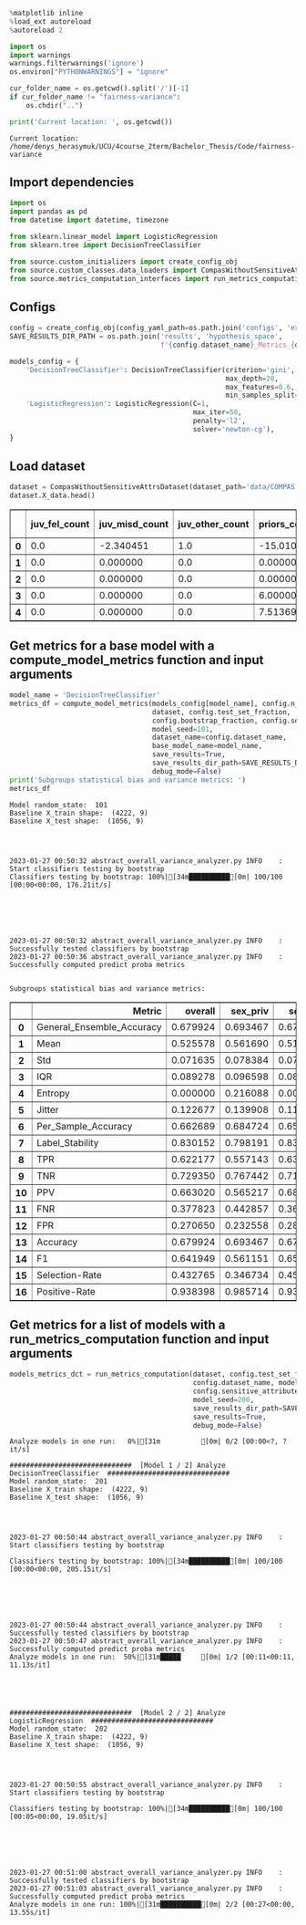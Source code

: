```python
%matplotlib inline
%load_ext autoreload
%autoreload 2
```


```python
import os
import warnings
warnings.filterwarnings('ignore')
os.environ["PYTHONWARNINGS"] = "ignore"
```


```python
cur_folder_name = os.getcwd().split('/')[-1]
if cur_folder_name != "fairness-variance":
    os.chdir("..")

print('Current location: ', os.getcwd())
```

    Current location:  /home/denys_herasymuk/UCU/4course_2term/Bachelor_Thesis/Code/fairness-variance


## Import dependencies


```python
import os
import pandas as pd
from datetime import datetime, timezone

from sklearn.linear_model import LogisticRegression
from sklearn.tree import DecisionTreeClassifier

from source.custom_initializers import create_config_obj
from source.custom_classes.data_loaders import CompasWithoutSensitiveAttrsDataset
from source.metrics_computation_interfaces import run_metrics_computation, compute_model_metrics
```

## Configs


```python
config = create_config_obj(config_yaml_path=os.path.join('configs', 'experiment1_compas_config.yaml'))
SAVE_RESULTS_DIR_PATH = os.path.join('results', 'hypothesis_space',
                                     f'{config.dataset_name}_Metrics_{datetime.now(timezone.utc).strftime("%Y%m%d__%H%M%S")}')
```


```python
models_config = {
    'DecisionTreeClassifier': DecisionTreeClassifier(criterion='gini',
                                                     max_depth=20,
                                                     max_features=0.6,
                                                     min_samples_split=0.1),
    'LogisticRegression': LogisticRegression(C=1,
                                             max_iter=50,
                                             penalty='l2',
                                             solver='newton-cg'),
}
```

## Load dataset


```python
dataset = CompasWithoutSensitiveAttrsDataset(dataset_path='data/COMPAS.csv')
dataset.X_data.head()
```




<div>
<style scoped>
    .dataframe tbody tr th:only-of-type {
        vertical-align: middle;
    }

    .dataframe tbody tr th {
        vertical-align: top;
    }

    .dataframe thead th {
        text-align: right;
    }
</style>
<table border="1" class="dataframe">
  <thead>
    <tr style="text-align: right;">
      <th></th>
      <th>juv_fel_count</th>
      <th>juv_misd_count</th>
      <th>juv_other_count</th>
      <th>priors_count</th>
      <th>age_cat_25 - 45</th>
      <th>age_cat_Greater than 45</th>
      <th>age_cat_Less than 25</th>
      <th>c_charge_degree_F</th>
      <th>c_charge_degree_M</th>
    </tr>
  </thead>
  <tbody>
    <tr>
      <th>0</th>
      <td>0.0</td>
      <td>-2.340451</td>
      <td>1.0</td>
      <td>-15.010999</td>
      <td>1</td>
      <td>0</td>
      <td>0</td>
      <td>0</td>
      <td>1</td>
    </tr>
    <tr>
      <th>1</th>
      <td>0.0</td>
      <td>0.000000</td>
      <td>0.0</td>
      <td>0.000000</td>
      <td>1</td>
      <td>0</td>
      <td>0</td>
      <td>1</td>
      <td>0</td>
    </tr>
    <tr>
      <th>2</th>
      <td>0.0</td>
      <td>0.000000</td>
      <td>0.0</td>
      <td>0.000000</td>
      <td>0</td>
      <td>0</td>
      <td>1</td>
      <td>1</td>
      <td>0</td>
    </tr>
    <tr>
      <th>3</th>
      <td>0.0</td>
      <td>0.000000</td>
      <td>0.0</td>
      <td>6.000000</td>
      <td>1</td>
      <td>0</td>
      <td>0</td>
      <td>0</td>
      <td>1</td>
    </tr>
    <tr>
      <th>4</th>
      <td>0.0</td>
      <td>0.000000</td>
      <td>0.0</td>
      <td>7.513697</td>
      <td>1</td>
      <td>0</td>
      <td>0</td>
      <td>1</td>
      <td>0</td>
    </tr>
  </tbody>
</table>
</div>



## Get metrics for a base model with a compute_model_metrics function and input arguments


```python
model_name = 'DecisionTreeClassifier'
metrics_df = compute_model_metrics(models_config[model_name], config.n_estimators,
                                   dataset, config.test_set_fraction,
                                   config.bootstrap_fraction, config.sensitive_attributes_dct,
                                   model_seed=101,
                                   dataset_name=config.dataset_name,
                                   base_model_name=model_name,
                                   save_results=True,
                                   save_results_dir_path=SAVE_RESULTS_DIR_PATH,
                                   debug_mode=False)
print('Subgroups statistical bias and variance metrics: ')
metrics_df
```

    Model random_state:  101
    Baseline X_train shape:  (4222, 9)
    Baseline X_test shape:  (1056, 9)
    
    


    2023-01-27 00:50:32 abstract_overall_variance_analyzer.py INFO    : Start classifiers testing by bootstrap
    Classifiers testing by bootstrap: 100%|[34m██████████[0m| 100/100 [00:00<00:00, 176.21it/s]

    
    


    
    2023-01-27 00:50:32 abstract_overall_variance_analyzer.py INFO    : Successfully tested classifiers by bootstrap
    2023-01-27 00:50:36 abstract_overall_variance_analyzer.py INFO    : Successfully computed predict proba metrics


    Subgroups statistical bias and variance metrics: 





<div>
<style scoped>
    .dataframe tbody tr th:only-of-type {
        vertical-align: middle;
    }

    .dataframe tbody tr th {
        vertical-align: top;
    }

    .dataframe thead th {
        text-align: right;
    }
</style>
<table border="1" class="dataframe">
  <thead>
    <tr style="text-align: right;">
      <th></th>
      <th>Metric</th>
      <th>overall</th>
      <th>sex_priv</th>
      <th>sex_dis</th>
      <th>race_priv</th>
      <th>race_dis</th>
      <th>sex&amp;race_priv</th>
      <th>sex&amp;race_dis</th>
      <th>Model_Seed</th>
    </tr>
  </thead>
  <tbody>
    <tr>
      <th>0</th>
      <td>General_Ensemble_Accuracy</td>
      <td>0.679924</td>
      <td>0.693467</td>
      <td>0.676779</td>
      <td>0.669789</td>
      <td>0.686804</td>
      <td>0.659091</td>
      <td>0.679537</td>
      <td>101</td>
    </tr>
    <tr>
      <th>1</th>
      <td>Mean</td>
      <td>0.525578</td>
      <td>0.561690</td>
      <td>0.517193</td>
      <td>0.590746</td>
      <td>0.481339</td>
      <td>0.589092</td>
      <td>0.468776</td>
      <td>101</td>
    </tr>
    <tr>
      <th>2</th>
      <td>Std</td>
      <td>0.071635</td>
      <td>0.078384</td>
      <td>0.070068</td>
      <td>0.069772</td>
      <td>0.072900</td>
      <td>0.088442</td>
      <td>0.073433</td>
      <td>101</td>
    </tr>
    <tr>
      <th>3</th>
      <td>IQR</td>
      <td>0.089278</td>
      <td>0.096598</td>
      <td>0.087578</td>
      <td>0.090645</td>
      <td>0.088350</td>
      <td>0.113437</td>
      <td>0.089443</td>
      <td>101</td>
    </tr>
    <tr>
      <th>4</th>
      <td>Entropy</td>
      <td>0.000000</td>
      <td>0.216088</td>
      <td>0.000000</td>
      <td>0.000000</td>
      <td>0.207275</td>
      <td>0.219363</td>
      <td>0.205943</td>
      <td>101</td>
    </tr>
    <tr>
      <th>5</th>
      <td>Jitter</td>
      <td>0.122677</td>
      <td>0.139908</td>
      <td>0.118676</td>
      <td>0.109246</td>
      <td>0.131795</td>
      <td>0.141933</td>
      <td>0.130401</td>
      <td>101</td>
    </tr>
    <tr>
      <th>6</th>
      <td>Per_Sample_Accuracy</td>
      <td>0.662689</td>
      <td>0.684724</td>
      <td>0.657573</td>
      <td>0.659180</td>
      <td>0.665072</td>
      <td>0.649773</td>
      <td>0.654923</td>
      <td>101</td>
    </tr>
    <tr>
      <th>7</th>
      <td>Label_Stability</td>
      <td>0.830152</td>
      <td>0.798191</td>
      <td>0.837573</td>
      <td>0.843794</td>
      <td>0.820890</td>
      <td>0.792727</td>
      <td>0.824826</td>
      <td>101</td>
    </tr>
    <tr>
      <th>8</th>
      <td>TPR</td>
      <td>0.622177</td>
      <td>0.557143</td>
      <td>0.633094</td>
      <td>0.459119</td>
      <td>0.701220</td>
      <td>0.440000</td>
      <td>0.713781</td>
      <td>101</td>
    </tr>
    <tr>
      <th>9</th>
      <td>TNR</td>
      <td>0.729350</td>
      <td>0.767442</td>
      <td>0.718182</td>
      <td>0.794776</td>
      <td>0.671096</td>
      <td>0.746032</td>
      <td>0.638298</td>
      <td>101</td>
    </tr>
    <tr>
      <th>10</th>
      <td>PPV</td>
      <td>0.663020</td>
      <td>0.565217</td>
      <td>0.680412</td>
      <td>0.570312</td>
      <td>0.699088</td>
      <td>0.407407</td>
      <td>0.703833</td>
      <td>101</td>
    </tr>
    <tr>
      <th>11</th>
      <td>FNR</td>
      <td>0.377823</td>
      <td>0.442857</td>
      <td>0.366906</td>
      <td>0.540881</td>
      <td>0.298780</td>
      <td>0.560000</td>
      <td>0.286219</td>
      <td>101</td>
    </tr>
    <tr>
      <th>12</th>
      <td>FPR</td>
      <td>0.270650</td>
      <td>0.232558</td>
      <td>0.281818</td>
      <td>0.205224</td>
      <td>0.328904</td>
      <td>0.253968</td>
      <td>0.361702</td>
      <td>101</td>
    </tr>
    <tr>
      <th>13</th>
      <td>Accuracy</td>
      <td>0.679924</td>
      <td>0.693467</td>
      <td>0.676779</td>
      <td>0.669789</td>
      <td>0.686804</td>
      <td>0.659091</td>
      <td>0.679537</td>
      <td>101</td>
    </tr>
    <tr>
      <th>14</th>
      <td>F1</td>
      <td>0.641949</td>
      <td>0.561151</td>
      <td>0.655901</td>
      <td>0.508711</td>
      <td>0.700152</td>
      <td>0.423077</td>
      <td>0.708772</td>
      <td>101</td>
    </tr>
    <tr>
      <th>15</th>
      <td>Selection-Rate</td>
      <td>0.432765</td>
      <td>0.346734</td>
      <td>0.452742</td>
      <td>0.299766</td>
      <td>0.523052</td>
      <td>0.306818</td>
      <td>0.554054</td>
      <td>101</td>
    </tr>
    <tr>
      <th>16</th>
      <td>Positive-Rate</td>
      <td>0.938398</td>
      <td>0.985714</td>
      <td>0.930456</td>
      <td>0.805031</td>
      <td>1.003049</td>
      <td>1.080000</td>
      <td>1.014134</td>
      <td>101</td>
    </tr>
  </tbody>
</table>
</div>



## Get metrics for a list of models with a run_metrics_computation function and input arguments


```python
models_metrics_dct = run_metrics_computation(dataset, config.test_set_fraction, config.bootstrap_fraction,
                                             config.dataset_name, models_config, config.n_estimators,
                                             config.sensitive_attributes_dct,
                                             model_seed=200,
                                             save_results_dir_path=SAVE_RESULTS_DIR_PATH,
                                             save_results=True,
                                             debug_mode=False)
```

    Analyze models in one run:   0%|[31m          [0m| 0/2 [00:00<?, ?it/s]

    ##############################  [Model 1 / 2] Analyze DecisionTreeClassifier  ##############################
    Model random_state:  201
    Baseline X_train shape:  (4222, 9)
    Baseline X_test shape:  (1056, 9)
    
    


    2023-01-27 00:50:44 abstract_overall_variance_analyzer.py INFO    : Start classifiers testing by bootstrap
    
    Classifiers testing by bootstrap: 100%|[34m██████████[0m| 100/100 [00:00<00:00, 205.15it/s]

    
    


    
    2023-01-27 00:50:44 abstract_overall_variance_analyzer.py INFO    : Successfully tested classifiers by bootstrap
    2023-01-27 00:50:47 abstract_overall_variance_analyzer.py INFO    : Successfully computed predict proba metrics
    Analyze models in one run:  50%|[31m█████     [0m| 1/2 [00:11<00:11, 11.13s/it]

    
    
    
    
    ##############################  [Model 2 / 2] Analyze LogisticRegression  ##############################
    Model random_state:  202
    Baseline X_train shape:  (4222, 9)
    Baseline X_test shape:  (1056, 9)
    
    


    2023-01-27 00:50:55 abstract_overall_variance_analyzer.py INFO    : Start classifiers testing by bootstrap
    
    Classifiers testing by bootstrap: 100%|[34m██████████[0m| 100/100 [00:05<00:00, 19.05it/s]

    
    


    
    2023-01-27 00:51:00 abstract_overall_variance_analyzer.py INFO    : Successfully tested classifiers by bootstrap
    2023-01-27 00:51:03 abstract_overall_variance_analyzer.py INFO    : Successfully computed predict proba metrics
    Analyze models in one run: 100%|[31m██████████[0m| 2/2 [00:27<00:00, 13.55s/it]

    
    
    
    


    



```python

```
